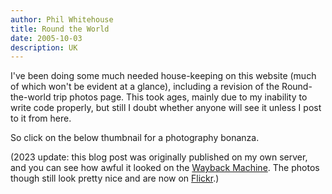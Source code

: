 ```yaml
---
author: Phil Whitehouse
title: Round the World
date: 2005-10-03
description: UK
---
```


I've been doing some much needed house-keeping on this website (much of which won't be evident at a glance), including a revision of the Round-the-world trip photos page. This took ages, mainly due to my inability to write code properly, but still I doubt whether anyone will see it unless I post to it from here.

So click on the below thumbnail for a photography bonanza.

(2023 update: this blog post was originally published on my own server, and you can see how awful it looked on the [Wayback Machine](https://web.archive.org/web/20060220153813/http://philwhitehouse.com/). The photos though still look pretty nice and are now on [Flickr](https://www.flickr.com/photos/philliecasablanca/collections/72157603189229392/).)
